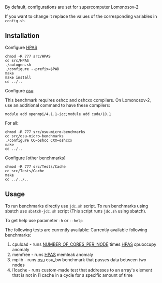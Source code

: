 By default, configurations are set for supercomputer Lomonosov-2

If you want to change it replace the values of the corresponding variables in `config.sh`


Installation
------------
Configure [HPAS](https://github.com/peaclab/HPAS)

    chmod -R 777 src/HPAS
    cd src/HPAS
    ./autogen.sh
    ./configure --prefix=$PWD
    make
    make install
    cd ../..

Configure [osu](https://mvapich.cse.ohio-state.edu/benchmarks/)

This benchmark requires oshcc and oshcxx compilers.
On Lomonosov-2, use an additional command to have these compilers: 

    module add openmpi/4.1.1-icc;module add cuda/10.1

For all:

    chmod -R 777 src/osu-micro-benchmarks
    cd src/osu-micro-benchmarks
    ./configure CC=oshcc CXX=oshcxx
	make
    cd ../..


Configure [other benchmarks]

    chmod -R 777 src/Tests/Cache
    cd src/Tests/Cache
	make
    cd ../../..

Usage
------------
To run benchmarks directly use `jdc.sh` script.
To run benchmarks using sbatch use `sbatch-jdc.sh` script 
(This script runs `jdc.sh` using sbatch).

To get help use parameter `-h` or `--help`

The following tests are currently available:
Currently available following benchmarks:
1. cpuload - runs [NUMBER_OF_CORES_PER_NODE](https://github.com/KashinDanil/JDC/blob/3244eafabb43b89c17f47ffae34ac60257f25381/config.sh#L3) times [HPAS](https://github.com/peaclab/HPAS) cpuoccupy anomaly
2. memfree - runs [HPAS](https://github.com/peaclab/HPAS) memleak anomaly
3. mpiib - runs [osu](https://mvapich.cse.ohio-state.edu/benchmarks/) osu_bw benchmark that passes data between two nodes
4. l1cache - runs custom-made test that addresses to an array's element that is not in l1 cache in a cycle for a specific amount of time